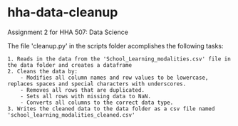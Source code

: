 # hha-data-cleanup
 Assignment 2 for HHA 507: Data Science

 The file 'cleanup.py' in the scripts folder acomplishes the following tasks:

    1. Reads in the data from the 'School_Learning_modalities.csv' file in the data folder and creates a dataframe 
    2. Cleans the data by:
        - Modifies all column names and row values to be lowercase, replaces spaces and special characters with underscores.
        - Removes all rows that are duplicated.
        - Sets all rows with missing data to NaN.
        - Converts all columns to the correct data type.
    3. Writes the cleaned data to the data folder as a csv file named 'school_learning_modalities_cleaned.csv' 
